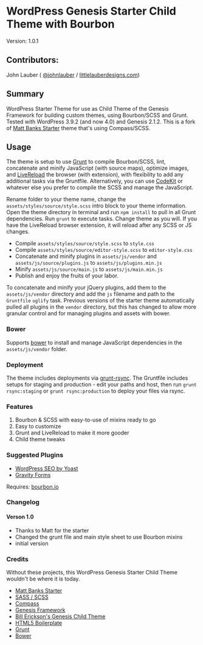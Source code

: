 # WordPress Genesis Starter Child Theme with Bourbon

Version: 1.0.1

## Contributors:

John Lauber ( [@johnlauber](http://twitter.com/johnlauber) / [littlelauberdesigns.com](http://littlelauberdesigns.com))

## Summary

WordPress Starter Theme for use as Child Theme of the Genesis Framework for building custom themes, using Bourbon/SCSS and Grunt. Tested with WordPress 3.9.2 (and now 4.0) and Genesis 2.1.2. This is a fork of [Matt Banks Starter](https://github.com/mattbanks/WordPress-Starter-Theme) theme that's using Compass/SCSS. 

## Usage

The theme is setup to use [Grunt](http://gruntjs.com/) to compile Bourbon/SCSS, lint, concatenate and minify JavaScript (with source maps), optimize images, and [LiveReload](http://livereload.com/) the browser (with extension), with flexibility to add any additional tasks via the Gruntfile. Alternatively, you can use [CodeKit](http://incident57.com/codekit/) or whatever else you prefer to compile the SCSS and manage the JavaScript.

Rename folder to your theme name, change the `assets/styles/source/style.scss` intro block to your theme information. Open the theme directory in terminal and run `npm install` to pull in all Grunt dependencies. Run `grunt` to execute tasks. Change theme as you will. If you have the LiveReload browser extension, it will reload after any SCSS or JS changes.

- Compile `assets/styles/source/style.scss` to `style.css` 
- Compile `assets/styles/source/editor-style.scss` to `editor-style.css`
- Concatenate and minify plugins in `assets/js/vendor` and `assets/js/source/plugins.js` to `assets/js/plugins.min.js`
- Minify `assets/js/source/main.js` to `assets/js/main.min.js`
- Publish and enjoy the fruits of your labor. 

To concatenate and minify your jQuery plugins, add them to the `assets/js/vendor` directory and add the `js` filename and path to the `Gruntfile` `uglify` task. Previous versions of the starter theme automatically pulled all plugins in the `vendor` directory, but this has changed to allow more granular control and for managing plugins and assets with bower.

### Bower

Supports [bower](https://github.com/bower/bower) to install and manage JavaScript dependencies in the `assets/js/vendor` folder.

### Deployment

The theme includes deployments via [grunt-rsync](https://github.com/jedrichards/grunt-rsync). The Gruntfile includes setups for staging and production - edit your paths and host, then run `grunt rsync:staging` or `grunt rsync:production` to deploy your files via rsync.

### Features

1. Bourbon & SCSS with easy-to-use of mixins ready to go
2. Easy to customize
3. Grunt and LiveReload to make it more gooder
4. Child theme tweaks

### Suggested Plugins

* [WordPress SEO by Yoast](http://wordpress.org/extend/plugins/wordpress-seo/)
* [Gravity Forms](http://www.gravityforms.com/)

Requires: [bourbon.io](http://bourbon.io/)

### Changelog

#### Verson 1.0
* Thanks to Matt for the starter
* Changed the grunt file and main style sheet to use Bourbon mixins
* initial version

### Credits

Without these projects, this WordPress Genesis Starter Child Theme wouldn't be where it is today.

* [Matt Banks Starter](https://github.com/mattbanks/WordPress-Starter-Theme)
* [SASS / SCSS](http://sass-lang.com/)
* [Compass](http://compass-style.org)
* [Genesis Framework](http://my.studiopress.com/themes/genesis/)
* [Bill Erickson's Genesis Child Theme](https://github.com/billerickson/BE-Genesis-Child)
* [HTML5 Boilerplate](http://html5boilerplate.com)
* [Grunt](http://gruntjs.com/)
* [Bower](https://github.com/bower/bower)
